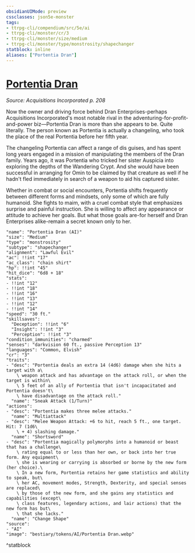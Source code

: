 ```yaml
---
obsidianUIMode: preview
cssclasses: json5e-monster
tags:
- ttrpg-cli/compendium/src/5e/ai
- ttrpg-cli/monster/cr/3
- ttrpg-cli/monster/size/medium
- ttrpg-cli/monster/type/monstrosity/shapechanger
statblock: inline
aliases: ["Portentia Dran"]
---
```

# [Portentia Dran](3-Compendium\CLI\bestiary\npc/portentia-dran-ai.md)
*Source: Acquisitions Incorporated p. 208*  

Now the owner and driving force behind Dran Enterprises-perhaps Acquisitions Incorporated's most notable rival in the adventuring-for-profit-and-power biz—Portentia Dran is more than she appears to be. Quite literally. The person known as Portentia is actually a changeling, who took the place of the real Portentia before her fifth year.

The changeling Portentia can affect a range of dis guises, and has spent long years engaged in a mission of manipulating the members of the Dran family. Years ago, it was Portentia who tricked her sister Auspicia into exploring the depths of the Wandering Crypt. And she would have been successful in arranging for Omin to be claimed by that creature as well if he hadn't fled immediately in search of a weapon to aid his captured sister.

Whether in combat or social encounters, Portentia shifts frequently between different forms and mindsets, only some of which are fully humanoid. She fights to maim, with a cruel combat style that emphasizes surprise and painful instruction. She is willing to affect any appearance or attitude to achieve her goals. But what those goals are-for herself and Dran Enterprises alike-remain a secret known only to her.

```statblock
"name": "Portentia Dran (AI)"
"size": "Medium"
"type": "monstrosity"
"subtype": "shapechanger"
"alignment": "Lawful Evil"
"ac": !!int "17"
"ac_class": "chain shirt"
"hp": !!int "45"
"hit_dice": "6d8 + 18"
"stats":
- !!int "12"
- !!int "18"
- !!int "16"
- !!int "13"
- !!int "12"
- !!int "14"
"speed": "30 ft."
"skillsaves":
  "Deception": !!int "6"
  "Insight": !!int "3"
  "Perception": !!int "3"
"condition_immunities": "charmed"
"senses": "darkvision 60 ft., passive Perception 13"
"languages": "Common, Elvish"
"cr": "3"
"traits":
- "desc": "Portentia deals an extra 14 (4d6) damage when she hits a target with a\
    \ weapon attack and has advantage on the attack roll, or when the target is within\
    \ 5 feet of an ally of Portentia that isn't incapacitated and Portentia doesn't\
    \ have disadvantage on the attack roll."
  "name": "Sneak Attack (1/Turn)"
"actions":
- "desc": "Portentia makes three melee attacks."
  "name": "Multiattack"
- "desc": "Melee Weapon Attack: +6 to hit, reach 5 ft., one target. Hit: 7 (1d6\
    \ + 4) slashing damage."
  "name": "Shortsword"
- "desc": "Portentia magically polymorphs into a humanoid or beast that has a challenge\
    \ rating equal to or less than her own, or back into her true form. Any equipment\
    \ she is wearing or carrying is absorbed or borne by the new form (her choice).\
    \ In a new form, Portentia retains her game statistics and ability to speak, but\
    \ her AC, movement modes, Strength, Dexterity, and special senses are replaced\
    \ by those of the new form, and she gains any statistics and capabilities (except\
    \ class features, legendary actions, and lair actions) that the new form has but\
    \ that she lacks."
  "name": "Change Shape"
"source":
- "AI"
"image": "bestiary/tokens/AI/Portentia Dran.webp"
```
^statblock